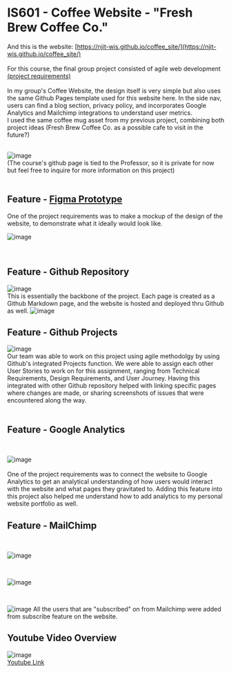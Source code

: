 # IS601 - Coffee Website - "Fresh Brew Coffee Co."

And this is the website: [https://njit-wis.github.io/coffee_site/](https://njit-wis.github.io/coffee_site/)
<br><br>
For this course, the final group project consisted of agile web development [(project requirements)](https://github.com/kaw393939/webdev1_final_group)
<br><br>
In my group's Coffee Website, the design itself is very simple but also uses the same Github Pages template used for this website here. In the side nav, users can find a blog section, privacy policy, and incorporates Google Analytics and Mailchimp integrations to understand user metrics. 
<br>
I used the same coffee mug asset from my previous project, combining both project ideas (Fresh Brew Coffee Co. as a possible cafe to visit in the future?)
<br><br>

![image](https://github.com/ponponderp/ponponderp.github.io/assets/38149022/3a5ff99b-257a-47c6-afe8-fb3c1a23d2e7)
<br>
(The course's github page is tied to the Professor, so it is private for now but feel free to inquire for more information on this project)
<br><br>

## Feature - [Figma Prototype](https://www.figma.com/file/zs2EP6h9ywyqAfQfzFHB5P/Final-Project?type=design&node-id=0%3A1&mode=design&t=jX160xV0E70pGjBu-1)

One of the project requirements was to make a mockup of the design of the website, to demonstrate what it ideally would look like. 

![image](https://github.com/ponponderp/ponponderp.github.io/assets/38149022/eaa2999f-4ea1-4404-b6a6-5d28ef87faac)

<br>

## Feature - Github Repository
![image](https://github.com/ponponderp/ponponderp.github.io/assets/38149022/a5b2f33b-9856-44d4-8114-0682aba77f20)
<br> 
This is essentially the backbone of the project. Each page is created as a Github Markdown page, and the website is hosted and deployed thru Github as well.
![image](https://github.com/ponponderp/ponponderp.github.io/assets/38149022/968dcf04-c1a2-442c-8303-4434a68cfb47)

## Feature - Github Projects

![image](https://github.com/ponponderp/ponponderp.github.io/assets/38149022/27c89367-d73a-41fe-ad9a-b151643c0385)
<br>
Our team was able to work on this project using agile methodolgy by using Github's integrated Projects function. We were able to assign each other User Stories to work on for this assignment, ranging from Technical Requirements, Design Requirements, and User Journey.
Having this integrated with other Github repository helped with linking specific pages where changes are made, or sharing screenshots of issues that were encountered along the way.
<br><br>

## Feature - Google Analytics
<br>

![image](https://github.com/ponponderp/ponponderp.github.io/assets/38149022/ede2d14d-8392-4a8c-b29b-d7bfd4336c61)
<br><br>
One of the project requirements was to connect the website to Google Analytics to get an analytical understanding of how users would interact with the website and what pages they gravitated to.
Adding this feature into this project also helped me understand how to add analytics to my personal website portfolio as well.
<br> 


## Feature - MailChimp
<br>

![image](https://github.com/ponponderp/ponponderp.github.io/assets/38149022/ea2e8534-5e6e-4891-95ee-4be5fa655fd5)

<br>

![image](https://github.com/ponponderp/ponponderp.github.io/assets/38149022/9ff03902-0cae-4a48-a718-a638f57d834f)

<br>

![image](https://github.com/ponponderp/ponponderp.github.io/assets/38149022/f9712bc5-f251-4ee4-bee5-0ce5b35ba96b)
All the users that are "subscribed" on from Mailchimp were added from subscribe feature on the website.

## Youtube Video Overview
![image](https://github.com/ponponderp/ponponderp.github.io/assets/38149022/42d2d466-1cc7-423c-901c-74af1be42d4e)
<br>
[Youtube Link](https://youtu.be/sGhVwt0PIOI?si=TUTiJ5EfBFWJhSyY)

